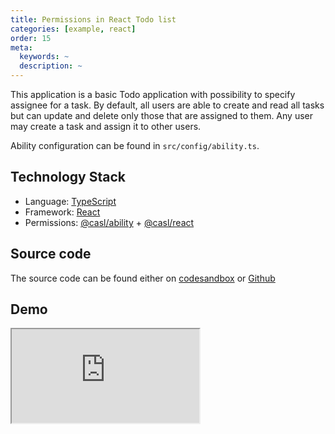 ```yaml
---
title: Permissions in React Todo list
categories: [example, react]
order: 15
meta:
  keywords: ~
  description: ~
---
```


This application is a basic Todo application with possibility to specify assignee for a task. By default, all users are able to create and read all tasks but can update and delete only those that are assigned to them. Any user may create a task and assign it to other users.

Ability configuration can be found in `src/config/ability.ts`.

## Technology Stack

* Language: [TypeScript]
* Framework: [React]
* Permissions: [@casl/ability] + [@casl/react]

## Source code

The source code can be found either on [codesandbox](https://codesandbox.io/s/github/stalniy/casl-react-example) or [Github](https://github.com/stalniy/casl-react-example)

## Demo

<iframe
  src="https://codesandbox.io/embed/github/stalniy/casl-react-example/tree/master/?fontsize=14&hidenavigation=1&module=%2Fsrc%2Fconfig%2Fability.js&theme=dark&view=preview"
  class="editor"
  title="CASL React example"
  sandbox="allow-modals allow-forms allow-popups allow-scripts allow-same-origin"
></iframe>

[React]: https://reactjs.org/
[TypeScript]: https://www.typescriptlang.org/
[@casl/ability]: ../../guide/intro
[@casl/react]: ../../package/casl-react
